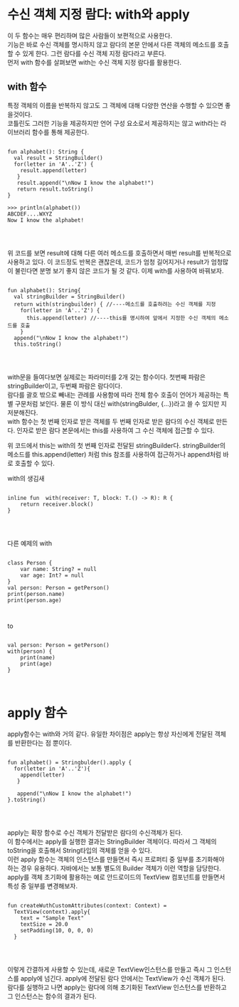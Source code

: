 # 수신 객체 지정 람다: with와 apply
이 두 함수는 매우 편리하며 많은 사람들이 보편적으로 사용한다.   
기능은 바로 수신 객체를 명시하지 않고 람다의 본문 안에서 다른 객체의 메소드를 호출할 수 있게 한다. 그런 람다를 수신 객체 지정 람다라고 부른다.   
먼저 with 함수를 살펴보면 with는 수신 객체 지정 람다를 활용한다.   

## with 함수
특정 객체의 이름을 반복하지 않고도 그 객체에 대해 다양한 연산을 수행할 수 있으면 좋을것이다.   
코틀린도 그러한 기능을 제공하지만 언어 구성 요소로서 제공하지는 않고 with라는 라이브러리 함수를 통해 제공한다.

<pre>
<code>
fun alphabet(): String {
  val result = StringBuilder()
  for(letter in 'A'..'Z') {
    result.append(letter)
   }
   result.append("\nNow I know the alphabet!")
   return result.toString()
}

>>> println(alphabet())
ABCDEF....WXYZ
Now I know the alphabet!
</pre>
</code>

위 코드를 보면 result에 대해 다른 여러 메소드를 호출하면서 매번 result를 반복적으로 사용하고 있다. 이 코드정도 반복은 괜찮은데, 코드가 엄청 길어지거나 result가 엄청많이 불린다면 분명 보기 좋지 않은 코드가 될 것 같다. 이제 with를 사용하여 바꿔보자.

<pre>
<code>
fun alphabet(): String{
  val stringBuilder = StringBuilder()
  return with(stringbuilder) { //----메소드를 호출하려는 수신 객체를 지정
    for(letter in 'A'..'Z') {
      this.append(letter) //----this를 명시하여 앞에서 지정한 수신 객체의 메소드를 호출
    }
  append("\nNow I know the alphabet!")
  this.toString()
</pre>
</code>

with문을 들여다보면 실제로는 파라미터를 2개 갖는 함수이다. 첫번째 파람은 stringBuilder이고, 두번째 파람은 람다이다.   
람다를 괄호 밖으로 빼내는 관례를 사용함에 따라 전체 함수 호출이 언어가 제공하는 특별 구문처럼 보인다. 물론 이 방식 대신 with(stringBulder, {...})라고 쓸 수 있지만 지저분해진다.   
with 함수는 첫 번째 인자로 받은 객체를 두 번째 인자로 받은 람다의 수신 객체로 만든다. 인자로 받은 람다 본문에서는 this를 사용하여 그 수신 객체에 접근할 수 있다.

위 코드에서 this는 with의 첫 번째 인자로 전달된 stringBuilder다. stringBuilder의 메소드를 this.append(letter) 처럼 this 참조를 사용하여 접근하거나 append처럼 바로 호출할 수 있다.

with의 생김새
<pre>
<code>
inline fun <T, R> with(receiver: T, block: T.() -> R): R {
    return receiver.block()
}
</pre>
</code>

다른 예제의 with
<pre>
<code>
class Person {
    var name: String? = null
    var age: Int? = null
}
val person: Person = getPerson()
print(person.name)
print(person.age)
</pre>
</code>
to
<pre>
<code>
val person: Person = getPerson()
with(person) {
    print(name)
    print(age)
}
</pre>
</code>

# apply 함수
apply함수는 with와 거의 같다. 유일한 차이점은 apply는 항상 자신에게 전달된 객체를 반환한다는 점 뿐이다.
<pre>
<code>
fun alphabet() = Stringbulder().apply {
  for(letter in 'A'..'Z'){
    append(letter)
   }
   
   append("\nNow I know the alphabet!")
}.toString()
</pre>
</code>

apply는 확장 함수로 수신 객체가 전달받은 람다의 수신객체가 된다.   
이 함수에서는 apply를 실행한 결과는 StringBuilder 객체이다. 따라서 그 객체의 toString을 호출해서 String타입의 객체를 얻을 수 있다.   
이런 apply 함수는 객체의 인스턴스를 만들면서 즉시 프로퍼티 중 일부를 초기화해야 하는 경우 유용하다. 자바에서는 보통 별도의 Builder 객체가 이런 역할을 담당한다.   
apply를 객체 초기화에 활용하는 예로 안드로이드의 TextView 컴포넌트를 만들면서 특성 중 일부를 변경해보자.

<pre>
<code>
fun createWuthCustomAttributes(context: Context) = 
  TextView(context).apply{
    text = "Sample Text"
    textSize = 20.0
    setPadding(10, 0, 0, 0)
  }
</pre>
</code>

이렇게 간결하게 사용할 수 있는데, 새로운 TextView인스턴스를 만들고 즉시 그 인스턴스를 apply에 넘긴다. apply에 전달된 람다 안에서는 TextView가 수신 객체가 된다.   
람다를 실행하고 나면 apply는 람다에 의해 초기화된 TextView 인스턴스를 반환하고 그 인스턴스는 함수의 결과가 된다.

